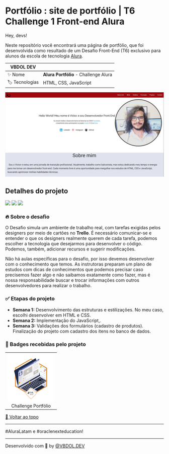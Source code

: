 # Portfólio : site de portfólio | T6 Challenge 1 Front-end Alura

<div id='top'></div>

Hey, devs!

Neste repositório você encontrará uma página de portfólio, que foi desenvolvida como resultado de um Desafio Front-End (T6) exclusivo para alunos da escola de tecnologia [Alura](https://www.alura.com.br).



<!-- prettier-ignore -->
| VBDOL DEV |   |
| -------------- | -------------------------------------------------------------------------------------------------------------------------------------------------------------------------- |
| ✨ Nome        | **Alura Portfólio** - Challenge Alura |
| 🏷️ Tecnologias |HTML, CSS, JavaScript |

<img src="/src/assets/imgs/portfolioChalleng.JPG" alt="Descrição da imagem">


## Detalhes do projeto

<div>
  <img src="https://img.shields.io/badge/HTML5-E34F26?style=for-the-badge&logo=html5&logoColor=white">
  <img src="https://img.shields.io/badge/CSS3-1572B6?style=for-the-badge&logo=css3&logoColor=white">
  <img src="https://img.shields.io/badge/JavaScript-F7DF1E?style=for-the-badge&logo=javascript&logoColor=black">
  
</div>

<div id="challenge"></div>

### 🔥 Sobre o desafio

O Desafio simula um ambiente de trabalho real, com tarefas exigidas pelos designers por meio de cartões no **Trello**. É necessário comunicar-se e entender o que os designers realmente querem de cada tarefa, podemos escolher a tecnologia que desejarmos para desenvolver o código. Podemos, também, adicionar recursos e sugerir modificações.

Não há aulas específicas para o desafio, por isso devemos desenvolver com o conhecimento que temos. As instrutoras preparam um plano de estudos com dicas de conhecimentos que podemos precisar caso precisemos fazer algo e não saibamos exatamente como fazer, mas é nossa responsabilidade buscar e trocar informações com outros desenvolvedores para realizar o trabalho.


### ✅ Etapas do projeto

- **Semana 1:** Desenvolvimento das estruturas e estilizações. No meu caso, escolhi desenvolver em HTML e CSS.
- **Semana 2:** Implementação do JavaScript,.
- **Semana 3:** Validações dos formulários (cadastro de produtos). Finalização do projeto com cadastro dos itens no banco de dados.

### 🏅 Badges recebidas pelo projeto

<table style="text-align: center;">
  <tr>
    <td>
      <img height="150px" src="/src/assets/imgs/Badge-Portfolio.png">
    </td>
     <tr>
    <td>Challenge Portfólio</td>
     </tr>
</table>

<a href='#top'>🔼 Voltar ao topo</a>

---
#AluraLatam e #oraclenexteducation!


---

Desenvolvido com 🧡 by [@VBDOL.DEV ]()
